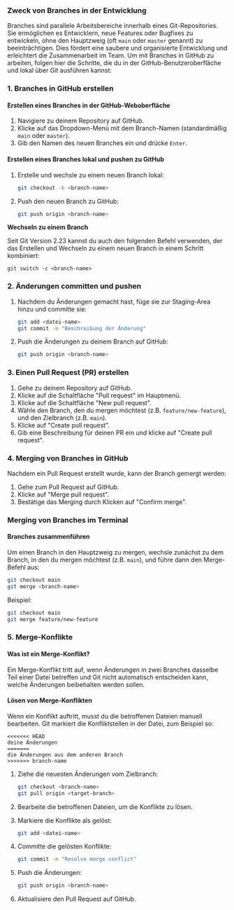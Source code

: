 
### Zweck von Branches in der Entwicklung

Branches sind parallele Arbeitsbereiche innerhalb eines Git-Repositories. Sie ermöglichen es Entwicklern, neue Features oder Bugfixes zu entwickeln, ohne den Hauptzweig (oft `main` oder `master` genannt) zu beeinträchtigen. Dies fördert eine saubere und organisierte Entwicklung und erleichtert die Zusammenarbeit im Team.
Um mit Branches in GitHub zu arbeiten, folgen hier die Schritte, die du in der GitHub-Benutzeroberfläche und lokal über Git ausführen kannst:

### 1. Branches in GitHub erstellen

#### Erstellen eines Branches in der GitHub-Weboberfläche

1. Navigiere zu deinem Repository auf GitHub.
2. Klicke auf das Dropdown-Menü mit dem Branch-Namen (standardmäßig `main` oder `master`).
3. Gib den Namen des neuen Branches ein und drücke `Enter`.

#### Erstellen eines Branches lokal und pushen zu GitHub

1. Erstelle und wechsle zu einem neuen Branch lokal:

    ```bash
    git checkout -b <branch-name>
    ```

2. Push den neuen Branch zu GitHub:

    ```bash
    git push origin <branch-name>
    ```

**Wechseln zu einem Branch**

Seit Git Version 2.23 kannst du auch den folgenden Befehl verwenden, der das Erstellen und Wechseln zu einem neuen Branch in einem Schritt kombiniert:

```
git switch -c <branch-name>
```

### 2. Änderungen committen und pushen

1. Nachdem du Änderungen gemacht hast, füge sie zur Staging-Area hinzu und committe sie:

    ```bash
    git add <datei-name>
    git commit -m "Beschreibung der Änderung"
    ```

2. Push die Änderungen zu deinem Branch auf GitHub:

    ```bash
    git push origin <branch-name>
    ```

### 3. Einen Pull Request (PR) erstellen

1. Gehe zu deinem Repository auf GitHub.
2. Klicke auf die Schaltfläche "Pull request" im Hauptmenü.
3. Klicke auf die Schaltfläche "New pull request".
4. Wähle den Branch, den du mergen möchtest (z.B. `feature/new-feature`), und den Zielbranch (z.B. `main`).
5. Klicke auf "Create pull request".
6. Gib eine Beschreibung für deinen PR ein und klicke auf "Create pull request".

### 4. Merging von Branches in GitHub

Nachdem ein Pull Request erstellt wurde, kann der Branch gemergt werden:

1. Gehe zum Pull Request auf GitHub.
2. Klicke auf "Merge pull request".
3. Bestätige das Merging durch Klicken auf "Confirm merge".

### Merging von Branches im Terminal

#### Branches zusammenführen

Um einen Branch in den Hauptzweig zu mergen, wechsle zunächst zu dem Branch, in den du mergen möchtest (z.B. `main`), und führe dann den Merge-Befehl aus:

```bash
git checkout main
git merge <branch-name>
```

Beispiel:

```bash
git checkout main
git merge feature/new-feature
```

### 5. Merge-Konflikte

#### Was ist ein Merge-Konflikt?

Ein Merge-Konflikt tritt auf, wenn Änderungen in zwei Branches dasselbe Teil einer Datei betreffen und Git nicht automatisch entscheiden kann, welche Änderungen beibehalten werden sollen.

#### Lösen von Merge-Konflikten

Wenn ein Konflikt auftritt, musst du die betroffenen Dateien manuell bearbeiten. Git markiert die Konfliktstellen in der Datei, zum Beispiel so:

```plaintext
<<<<<<< HEAD
deine Änderungen
=======
die Änderungen aus dem anderen Branch
>>>>>>> branch-name
```

1. Ziehe die neuesten Änderungen vom Zielbranch:

    ```bash
    git checkout <branch-name>
    git pull origin <target-branch>
    ```

2. Bearbeite die betroffenen Dateien, um die Konflikte zu lösen.
3. Markiere die Konflikte als gelöst:

    ```bash
    git add <datei-name>
    ```

4. Committe die gelösten Konflikte:

    ```bash
    git commit -m "Resolve merge conflict"
    ```

5. Push die Änderungen:

    ```bash
    git push origin <branch-name>
    ```

6. Aktualisiere den Pull Request auf GitHub.
